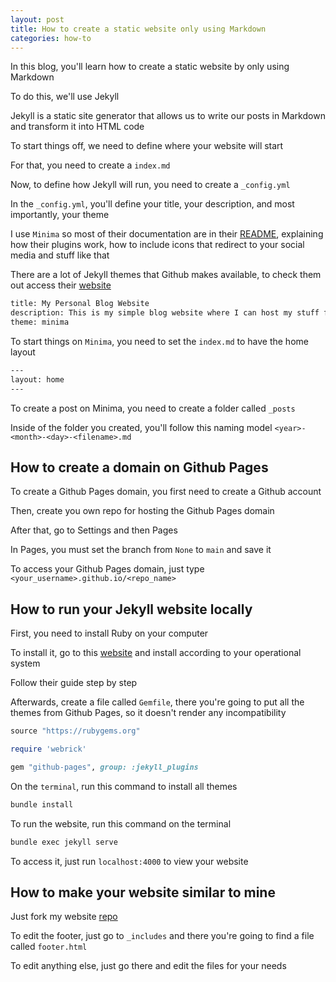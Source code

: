 ```yaml
---
layout: post
title: How to create a static website only using Markdown
categories: how-to
---
```


In this blog, you'll learn how to create a static website by only using Markdown

To do this, we'll use Jekyll

Jekyll is a static site generator that allows us to write our posts in Markdown and transform it into HTML code

To start things off, we need to define where your website will start

For that, you need to create a ```index.md```

Now, to define how Jekyll will run, you need to create a ```_config.yml```

In the ```_config.yml```, you'll define your title, your description, and most importantly, your theme

I use ```Minima``` so most of their documentation are in their <a href="https://github.com/jekyll/minima/blob/master/README.md" target="_blank">README</a>, explaining how their plugins work, how to include icons that redirect to your social media and stuff like that

There are a lot of Jekyll themes that Github makes available, to check them out access their <a href="https://pages.github.com/themes/" target="_blank">website</a>

```bash
title: My Personal Blog Website
description: This is my simple blog website where I can host my stuff for the time being
theme: minima
```

To start things on ```Minima```, you need to set the ```index.md``` to have the home layout
```bash
---
layout: home
---
```

To create a post on Minima, you need to create a folder called ```_posts```

Inside of the folder you created, you'll follow this naming model ```<year>-<month>-<day>-<filename>.md```

## How to create a domain on Github Pages

To create a Github Pages domain, you first need to create a Github account

Then, create you own repo for hosting the Github Pages domain

After that, go to Settings and then Pages

In Pages, you must set the branch from ```None``` to ```main``` and save it

To access your Github Pages domain, just type ```<your_username>.github.io/<repo_name>```

## How to run your Jekyll website locally

First, you need to install Ruby on your computer

To install it, go to this <a href="https://jekyllrb.com/docs/installation/" target="_blank">website</a> and install according to your operational system

Follow their guide step by step

Afterwards, create a file called ```Gemfile```, there you're going to put all the themes from Github Pages, so it doesn't render any incompatibility

```ruby
source "https://rubygems.org"

require 'webrick'

gem "github-pages", group: :jekyll_plugins
```

On the ```terminal```, run this command to install all themes
```bash
bundle install
```

To run the website, run this command on the terminal
```bash
bundle exec jekyll serve
```

To access it, just run ```localhost:4000``` to view your website

## How to make your website similar to mine
Just fork my website <a href="https://github.com/marshfellow42/Markdown-Blog-Website" target="_blank">repo</a>

To edit the footer, just go to ```_includes``` and there you're going to find a file called ```footer.html```

To edit anything else, just go there and edit the files for your needs
